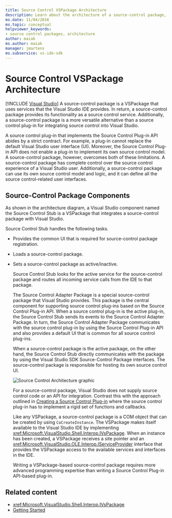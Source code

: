 ```yaml
---
title: Source Control VSPackage Architecture
description: Learn about the architecture of a source-control package, which is a VSPackage that provides functionality to Visual Studio as a source control service.
ms.date: 11/04/2016
ms.topic: conceptual
helpviewer_keywords:
- source control packages, architecture
author: maiak
ms.author: maiak
manager: jmartens
ms.subservice: vs-ide-sdk
---
```

# Source Control VSPackage Architecture

 [!INCLUDE [Visual Studio](~/includes/applies-to-version/vs-windows-only.md)]
A source-control package is a VSPackage that uses services that the Visual Studio IDE provides. In return, a source-control package provides its functionality as a source control service. Additionally, a source-control package is a more versatile alternative than a source control plug-in for integrating source control into Visual Studio.

 A source control plug-in that implements the Source Control Plug-in API abides by a strict contract. For example, a plug-in cannot replace the default Visual Studio user interface (UI). Moreover, the Source Control Plug-in API does not enable a plug-in to implement its own source control model. A source-control package, however, overcomes both of these limitations. A source-control package has complete control over the source control experience of a Visual Studio user. Additionally, a source-control package can use its own source control model and logic, and it can define all the source control-related user interfaces.

## Source-Control Package Components
 As shown in the architecture diagram, a Visual Studio component named the Source Control Stub is a VSPackage that integrates a source-control package with Visual Studio.

 Source Control Stub handles the following tasks.

- Provides the common UI that is required for source-control package registration.

- Loads a source-control package.

- Sets a source-control package as active/inactive.

  Source Control Stub looks for the active service for the source-control package and routes all incoming service calls from the IDE to that package.

  The Source Control Adapter Package is a special source-control package that Visual Studio provides. This package is the central component for supporting source control plug-ins based on the Source Control Plug-in API. When a source control plug-in is the active plug-in, the Source Control Stub sends its events to the Source Control Adapter Package. In turn, the Source Control Adapter Package communicates with the source control plug-in by using the Source Control Plug-in API and also provides a default UI that is common for all source control plug-ins.

  When a source-control package is the active package, on the other hand, the Source Control Stub directly communicates with the package by using the Visual Studio SDK Source-Control Package interfaces. The source-control package is responsible for hosting its own source control UI.

  ![Source Control Architecture graphic](../../extensibility/internals/media/vsipsccarch.gif "VSIPSCCArch")

  For a source-control package, Visual Studio does not supply source control code or an API for integration. Contrast this with the approach outlined in [Creating a Source Control Plug-in](../../extensibility/internals/creating-a-source-control-plug-in.md) where the source control plug-in has to implement a rigid set of functions and callbacks.

  Like any VSPackage, a source-control package is a COM object that can be created by using `CoCreateInstance`. The VSPackage makes itself available to the Visual Studio IDE by implementing <xref:Microsoft.VisualStudio.Shell.Interop.IVsPackage>. When an instance has been created, a VSPackage receives a site pointer and an <xref:Microsoft.VisualStudio.OLE.Interop.IServiceProvider> interface that provides the VSPackage access to the available services and interfaces in the IDE.

  Writing a VSPackage-based source-control package requires more advanced programming expertise than writing a Source Control Plug-in API-based plug-in.

## Related content
- <xref:Microsoft.VisualStudio.Shell.Interop.IVsPackage>
- [Getting Started](../../extensibility/internals/getting-started-with-source-control-vspackages.md)
